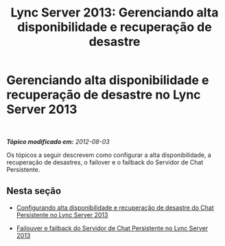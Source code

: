 ﻿---
title: 'Lync Server 2013: Gerenciando alta disponibilidade e recuperação de desastre'
TOCTitle: Gerenciando alta disponibilidade e recuperação de desastre
ms:assetid: 64af9aad-6e35-43d1-a6ec-ee3f36898782
ms:mtpsurl: https://technet.microsoft.com/pt-br/library/Gg398457(v=OCS.15)
ms:contentKeyID: 49306925
ms.date: 05/19/2016
mtps_version: v=OCS.15
ms.translationtype: HT
---

# Gerenciando alta disponibilidade e recuperação de desastre no Lync Server 2013

 

_**Tópico modificado em:** 2012-08-03_

Os tópicos a seguir descrevem como configurar a alta disponibilidade, a recuperação de desastres, o failover e o failback do Servidor de Chat Persistente.

## Nesta seção

  - [Configurando alta disponibilidade e recuperação de desastre do Chat Persistente no Lync Server 2013](lync-server-2013-configuring-for-persistent-chat-high-availability-and-disaster-recovery.md)

  - [Failouver e failback do Servidor de Chat Persistente no Lync Server 2013](lync-server-2013-failing-over-and-failing-back-persistent-chat-server.md)

